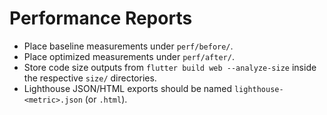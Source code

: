 # Performance Reports

- Place baseline measurements under `perf/before/`.
- Place optimized measurements under `perf/after/`.
- Store code size outputs from `flutter build web --analyze-size` inside the respective `size/` directories.
- Lighthouse JSON/HTML exports should be named `lighthouse-<metric>.json` (or `.html`).
